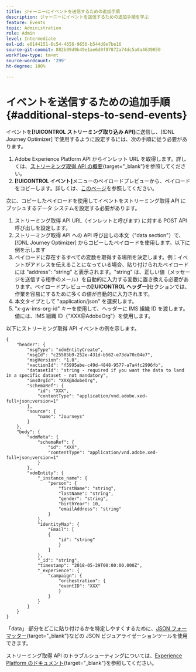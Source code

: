 ```yaml
---
title: ジャーニーにイベントを送信するための追加手順
description: ジャーニーにイベントを送信するための追加手順を学ぶ
feature: Events
topic: Administration
role: Admin
level: Intermediate
exl-id: e0144151-6c54-4656-9650-b544d8e7be16
source-git-commit: 882b99d9b49e1ae6d0f97872a74dc5a8a4639050
workflow-type: tm+mt
source-wordcount: '299'
ht-degree: 100%

---
```


# イベントを送信するための追加手順 {#additional-steps-to-send-events}

イベントを&#x200B;**[!UICONTROL ストリーミング取り込み API]**&#x200B;に送信し、[!DNL Journey Optimizer] で使用するように設定するには、次の手順に従う必要があります。

1. Adobe Experience Platform API からインレット URL を取得します。詳しくは、[ストリーミング取得 API の概要](https://experienceleague.adobe.com/docs/experience-platform/ingestion/streaming/overview.html?lang=ja){target=&quot;_blank&quot;}を参照してください。
1. **[!UICONTROL イベント]**&#x200B;メニューのペイロードプレビューから、ペイロードをコピーします。詳しくは、[このページ](../event/about-creating.md#define-the-payload-fields)を参照してください。

次に、コピーしたペイロードを使用してイベントをストリーミング取得 API にプッシュするデータ システムを設定する必要があります。

1. ストリーミング取得 API URL（インレットと呼びます) に対する POST API 呼び出しを設定します。
1. ストリーミング取得 API への API 呼び出しの本文（&quot;data section&quot;）で、[!DNL Journey Optimizer] からコピーしたペイロードを使用します。以下に例を示します
1. ペイロードに存在するすべての変数を取得する場所を決定します。例：イベントがアドレスを伝えることになっている場合、貼り付けられたペイロードには &quot;address&quot;: &quot;string&quot; と表示されます。&quot;string&quot; は、正しい値（メッセージを送信する相手のメール）を自動的に入力する変数に置き換える必要があります。ペイロードプレビューの&#x200B;**[!UICONTROL ヘッダー]**&#x200B;セクションでは、作業を容易にするために多くの値が自動的に入力されます。
1. 本文タイプとして &quot;application/json&quot; を選択します。
1. &quot;x-gw-ims-org-id&quot; キーを使用して、ヘッダーに IMS 組織 ID を渡します。値には、IMS 組織 ID（&quot;XXX@AdobeOrg&quot;）を使用します。

以下にストリーミング取得 API イベントの例を示します。

```
{
    "header": {
        "msgType": "xdmEntityCreate",
        "msgId": "c25585b9-252e-431d-b562-e73da70c04e7",
        "msgVersion": "1.0",
        "xactionId": "f5995abe-c49d-4848-9577-a7a4fc2996fb",
        "datasetId": "string - required if you want the data to land in a specific dataset - not mandatory",
        "imsOrgId": "XXX@AdobeOrg",
        "schemaRef": {
            "id": "XXX",
            "contentType": "application/vnd.adobe.xed-full+json;version=1"
        },
        "source": {
            "name": "Journeys"
        }
    },
    "body": {
        "xdmMeta": {
            "schemaRef": {
                "id": "XXX",
                "contentType": "application/vnd.adobe.xed-full+json;version=1"
            }
        },
        "xdmEntity": {
            "_instance_name": {
                "person": {
                    "firstName": "string",
                    "lastName": "string",
                    "gender": "string",
                    "birthYear": 10,
                    "emailAddress": "string"
                }
            },
            "identityMap": {
                "Email": [
                {
                    "id": "string"
                    }
                ]
            },
            "_id": "string",
            "timestamp": "2018-05-29T00:00:00.000Z",
            "_experience": {
                "campaign": {
                    "orchestration": {
                    "eventID": "XXX"
                    }
                }
            }
        }
    }
}
```

「data」 部分をどこに貼り付けるかを特定しやすくするために、[JSON フォーマッター](https://jsonformatter.curiousconcept.com){target=&quot;_blank&quot;}などの JSON ビジュアライゼーションツールを使用できます。

ストリーミング取得 API のトラブルシューティングについては、[Experience Platform のドキュメント](https://experienceleague.adobe.com/docs/experience-platform/ingestion/streaming/troubleshooting.html?lang=ja){target=&quot;_blank&quot;}を参照してください。
